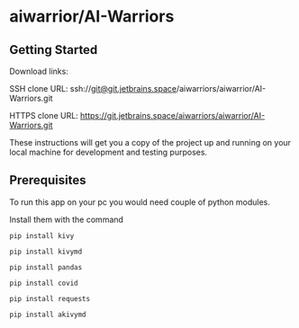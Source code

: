 # aiwarrior/AI-Warriors



## Getting Started

Download links:

SSH clone URL: ssh://git@git.jetbrains.space/aiwarriors/aiwarrior/AI-Warriors.git

HTTPS clone URL: https://git.jetbrains.space/aiwarriors/aiwarrior/AI-Warriors.git



These instructions will get you a copy of the project up and running on your local machine for development and testing purposes.

## Prerequisites

To run this app on your pc you would need  couple of python modules.

Install them with the command

```
pip install kivy
```
```
pip install kivymd
```
```
pip install pandas
```
```
pip install covid
```
```
pip install requests
```
```
pip install akivymd
```
